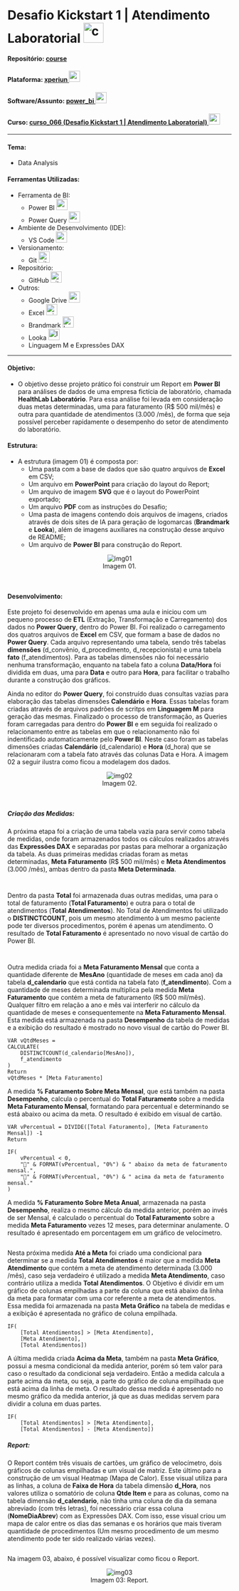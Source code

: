 # Desafio Kickstart 1  | Atendimento Laboratorial   <img src="./img/logo_01.png" alt="curso_069" width="auto" height="45">

#### Repositório: [course](../../../)   
#### Plataforma: <a href="../../">xperiun   <img src="../../../0-outros/logos/plataforma/xperiun.png" alt="xperiun" width="auto" height="25"></a>   
#### Software/Assunto: <a href="../">power_bi   <img src="../../../0-outros/logos/software/microsoft_powerbi.png" alt="power_bi" width="auto" height="25"></a>
#### Curso: <a href="./">curso_066 (Desafio Kickstart 1  | Atendimento Laboratorial)   <img src="./img/logo_01.png" alt="curso_069" width="auto" height="25"></a>

---

#### Tema:
- Data Analysis

#### Ferramentas Utilizadas:
- Ferramenta de BI: 
  - Power BI   <img src="../../../0-outros/logos/software/microsoft_powerbi.png" alt="power_bi" width="auto" height="25">
  - Power Query <img src="../../../0-outros/logos/software/microsoft_power_query.png" alt="power_query" width="auto" height="25">
- Ambiente de Desenvolvimento (IDE):
  - VS Code   <img src="../../../0-outros/logos/software/vscode.png" alt="vscode" width="auto" height="25">
- Versionamento: 
  - Git   <img src="../../../0-outros/logos/software/git.png" alt="git" width="auto" height="25">
- Repositório:
  - GitHub   <img src="../../../0-outros/logos/software/github.png" alt="github" width="auto" height="25">
- Outros:
  - Google Drive <img src="../../../0-outros/logos/software/google_drive.png" alt="google_drive" width="auto" height="25">
  - Excel <img src="../../../0-outros/logos/software/microsoft_excel.png" alt="microsoft_excel" width="auto" height="25">
  - Brandmark <img src="../../../0-outros/logos/sites/ai_brandmark.png" alt="brandmark" width="auto" height="25">
  - Looka <img src="../../../0-outros/logos/sites/ai_looka.svg" alt="looka" width="auto" height="25">
  - Linguagem M e Expressões DAX

---

#### Objetivo:
- O objetivo desse projeto prático foi construir um Report em **Power BI** para análises de dados de uma empresa fictícia de laboratório, chamada **HealthLab Laboratório**. Para essa análise foi levada em consideração duas metas determinadas, uma para faturamento (R$ 500 mil/mês) e outra para quantidade de atendimentos (3.000 /mês), de forma que seja possível perceber rapidamente o desempenho do setor de atendimento do laboratório.

#### Estrutura:
- A estrutura (imagem 01) é composta por:
  -  Uma pasta com a base de dados que são quatro arquivos de **Excel** em CSV;
  -  Um arquivo em **PowerPoint** para criação do layout do Report;
  -  Um arquivo de imagem **SVG** que é o layout do PowerPoint exportado;
  -  Um arquivo **PDF** com as instruções do Desafio;
  -  Uma pasta de imagens contendo dois arquivos de imagens, criados através de dois sites de IA para geração de logomarcas (**Brandmark** e **Looka**), além de imagens auxiliares na construção desse arquivo de README;
  -  Um arquivo de **Power BI** para construção do Report.

<div align="Center"><figure>
    <img src=".//img/img01.PNG" alt="img01"><br>
    <figcaption>Imagem 01.</figcaption>
</figure></div><br>

#### Desenvolvimento:
Este projeto foi desenvolvido em apenas uma aula e iniciou com um pequeno processo de **ETL** (Extração, Transformação e Carregamento) dos dados no **Power Query**, dentro do Power BI. Foi realizado o carregamento dos quatros arquivos de **Excel** em CSV, que formam a base de dados no **Power Query**. Cada arquivo representando uma tabela, sendo três tabelas **dimensões** (d_convênio, d_procedimento, d_recepcionista) e uma tabela **fato** (f_atendimentos). Para as tabelas dimensões não foi necessário nenhuma transformação, enquanto na tabela fato a coluna **Data/Hora** foi dividida em duas, uma para **Data** e outro para **Hora**, para facilitar o trabalho durante a construção dos gráficos.

Ainda no editor do **Power Query**, foi construído duas consultas vazias para elaboração das tabelas dimensões **Calendário** e **Hora**. Essas tabelas foram criadas através de arquivos padrões de scritps em **Linguagem M** para geração das mesmas. Finalizado o processo de transformação, as Queries foram carregadas para dentro do **Power BI** e em seguida foi realizado o relacionamento entre as tabelas em que o relacionamento não foi indentificado automaticamente pelo **Power BI**. Neste caso foram as tabelas dimensões criadas **Calendário** (d_calendario) e **Hora** (d_hora) que se relacionaram com a tabela fato através das colunas Data e Hora. A imagem 02 a seguir ilustra como ficou a modelagem dos dados.

<div align="Center"><figure>
    <img src="./img/img02.PNG" alt="img02"><br>
    <figcaption>Imagem 02.</figcaption>
</figure></div><br>

##### Criação das Medidas:
  A próxima etapa foi a criação de uma tabela vazia para servir como tabela de medidas, onde foram armazenados todos os cálculos realizados através das **Expressões DAX** e separadas por pastas para melhorar a organização da tabela. As duas primeiras medidas criadas foram as metas determinadas, **Meta Faturamento** (R$ 500 mil/mês) e **Meta Atendimentos** (3.000 /mês), ambas dentro da pasta **Meta Determinada**.

  ```Meta Atendimento = 3000
  ```

  ```Meta Faturamento = 500000
  ```

  Dentro da pasta **Total** foi armazenada duas outras medidas, uma para o total de faturamento (**Total Faturamento**) e outra para o total de atendimentos (**Total Atendimentos**). No Total de Atendimentos foi utilizado o **DISTINCTCOUNT**, pois um mesmo atendimento à um mesmo paciente pode ter diversos procedimentos, porém é apenas um atendimento. O resultado de **Total Faturamento** é apresentado no novo visual de cartão do Power BI.

  ```Total Faturamento = Sum(f_atendimento[Valor])
  ```

  ```Total Atendimentos = DISTINCTCOUNT(f_atendimento[ID Atendimento])
  ```

  Outra medida criada foi a **Meta Faturamento Mensal** que conta a quantidade diferente de **MesAno** (quantidade de meses em cada ano) da tabela **d_calendario** que está contida na tabela fato (**f_atendimento**). Com a quantidade de meses determinada multiplica pela medida **Meta Faturamento** que contém a meta de faturamento (R$ 500 mil/mês). Qualquer filtro em relação a ano e mês vai interferir no cálculo da quantidade de meses e consequentemente na **Meta Faturamento Mensal**. Esta medida está armazenada na pasta **Desempenho** da tabela de medidas e a exibição do resultado é mostrado no novo visual de cartão do Power BI.

  ```Meta Faturamento Mensal = 
  VAR vQtdMeses =
  CALCULATE(
      DISTINCTCOUNT(d_calendario[MesAno]),
      f_atendimento
  )
  Return
  vQtdMeses * [Meta Faturamento]
  ```
  A medida **% Faturamento Sobre Meta Mensal**, que está também na pasta **Desempenho**, calcula o percentual do **Total Faturamento** sobre a medida **Meta Faturamento Mensal**, formatando para percentual e determinando se está abaixo ou acima da meta. O resultado é exibido em visual de cartão.

  ```% Faturamento Sobre Meta Mensal = 
  VAR vPercentual = DIVIDE([Total Faturamento], [Meta Faturamento Mensal]) -1
  Return

  IF(
      vPercentual < 0,
      "🔽" & FORMAT(vPercentual, "0%") & " abaixo da meta de faturamento mensal.",
      "🔼" & FORMAT(vPercentual, "0%") & " acima da meta de faturamento mensal."
  )
  ```

  A medida **% Faturamento Sobre Meta Anual**, armazenada na pasta **Desempenho**, realiza o mesmo cálculo da medida anterior, porém ao invés de ser Mensal, é calculado o percentual do **Total Faturamento** sobre a medida **Meta Faturamento** vezes 12 meses, para determinar anulamente. O resultado é apresentado em porcentagem em um gráfico de velocímetro.

  ```% Faturamento Sobre Meta Anual = DIVIDE([Total Faturamento], [Meta Faturamento] * 12)
  ```

  Nesta próxima medida **Até a Meta** foi criado uma condicional para determinar se a medida **Total Atendimentos** é maior que a medida **Meta Atendimento** que contém a meta de atendimento determinada (3.000 /mês), caso seja verdadeiro é utilizado a medida **Meta Atendimento**, caso contrário utiliza a medida **Total Atendimentos**. O Objetivo é dividir em um gráfico de colunas empilhadas a parte da coluna que está abaixo da linha da meta para formatar com uma cor referente a meta de atendimentos. Essa medida foi armazenada na pasta **Meta Gráfico** na tabela de medidas e a exibição é apresentada no gráfico de coluna empilhada.

  ```Até a Meta = 
  IF(
      [Total Atendimentos] > [Meta Atendimento],
      [Meta Atendimento],
      [Total Atendimentos])
  ```

  A última medida criada **Acima da Meta**, também na pasta **Meta Gráfico**, possui a mesma condicional da medida anterior, porém só tem valor para caso o resultado da condicional seja verdadeiro. Então a medida calcula a parte acima da meta, ou seja, a parte do gráfico de coluna empilhada que está acima da linha de meta. O resultado dessa medida é apresentado no mesmo gráfico da medida anterior, já que as duas medidas servem para dividir a coluna em duas partes.

  ```Acima da Meta = 
  IF(
      [Total Atendimentos] > [Meta Atendimento],
      [Total Atendimentos] - [Meta Atendimento])
  ```

##### Report:
O Report contém três visuais de cartões, um gráfico de velocímetro, dois gráficos de colunas empilhadas e um visual de matriz. Este último para a construção de um visual Heatmap (Mapa de Calor). Esse visual utiliza para as linhas, a coluna de **Faixa de Hora** da tabela dimensão **d_Hora**, nos valores utiliza o somatório de coluna **Qtde Item** e para as colunas, como na tabela dimensão **d_calendario**, não tinha uma coluna de dia da semana abreviado (com três letras), foi necessário criar essa coluna (**NomeDiaAbrev**) com as Expressões DAX. Com isso, esse visual criou um mapa de calor entre os dias das semanas e os horários que mais tiveram quantidade de procedimentos (Um mesmo procedimento de um mesmo atendimento pode ter sido realizado várias vezes).

```NomeDiaAbrev = Left(d_calendario[NomeDia], 3)
```

Na imagem 03, abaixo, é possível visualizar como ficou o Report.

<div align="Center"><figure>
    <img src="./img/curso_069_report_01.PNG" alt="img03"><br>
    <figcaption>Imagem 03: Report.</figcaption>
</figure></div><br>